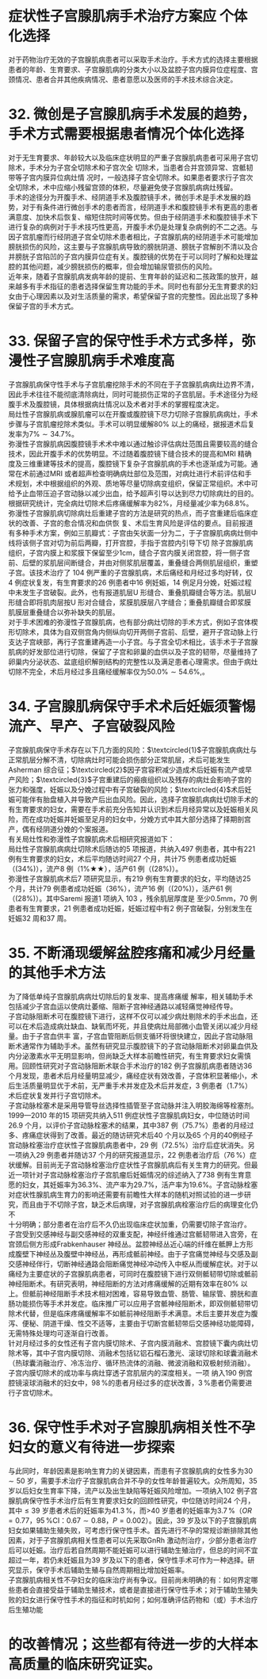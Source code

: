 # 症状性子宫腺肌病手术治疗方案应 个体化选择  
对于药物治疗无效的子宫腺肌病患者可以采取手术治疗。手术方式的选择主要根据患者的年龄、生育要求、子宫腺肌病的分类大小以及盆腔子宫内膜异位症程度、宫颈情况、患者合并其他疾病情况、患者意愿以及医师的手术技术综合决定。  
# 32. 微创是子宫腺肌病手术发展的趋势，手术方式需要根据患者情况个体化选择  
对于无生育要求、年龄较大以及临床症状明显的严重子宫腺肌病患者可采用子宫切除术，手术分为子宫全切除术和子宫次全 切除术，当患者合并宫颈异常、宫骶韧带等子宫内膜异位病灶情 况时，一般选择子宫全切除术。如果患者要求行子宫次全切除术，术中应缩小残留宫颈的体积，尽量避免使子宫腺肌病病灶残留。  
手术的途径分为开腹手术、经阴道手术及腹腔镜手术，微创手术是手术发展的趋势，对于有条件进行微创手术的患者而言，经阴道手术和腹腔镜手术有更高的患者满意度、加快术后恢复、缩短住院时间等优势。但由于经阴道手术和腹腔镜手术下进行复杂的病例对于手术技巧性更高，开腹手术仍是处理复杂病例的不二之选。与因子宫肌瘤而行经阴道子宫全切除术患者相比，子宫腺肌病的经阴道手术可能增加膀胱损伤的风险，这主要与子宫腺肌病导致的膀胱阴道、膀胱子宫解剖不清以及合并膀胱子宫陷凹的子宫内膜异位症有关。腹腔镜的优势在于可以同时了解和处理盆腔的其他问题，减少膀胱损伤的概率，但会增加输尿管损伤的风险。  
近年来，随着子宫腺肌病发病年龄的提前、生育年龄的延迟和二孩政策的放开，越来越多有手术指征的患者选择保留生育功能的手术。同时也有部分无生育要求的妇女由于心理因素以及对生活质量的需求，希望保留子宫的完整性。因此出现了多种保留子宫的手术方式。  
# 33. 保留子宫的保守性手术方式多样，弥漫性子宫腺肌病手术难度高  
子宫腺肌病保守性手术与子宫肌瘤挖除手术的不同在于子宫腺肌病病灶边界不清，因此手术往往不能彻底清除病灶，同时可能损伤正常的子宫肌层。手术途径分为经腹手术及腹腔镜，具体根据病灶情况以及术者对手术的掌握程度决定。  
局灶性子宫腺肌病或腺肌瘤可以在开腹或腹腔镜下尽力切除子宫腺肌病病灶，手术步骤与子宫肌瘤挖除术类似。手术可以明显缓解$80\%$ 以上的痛经，据报道术后复发率为$7\%\sim34.7\%$。  
弥漫性子宫腺肌病因腹腔镜手术术中难以通过触诊评估病灶范围且需要较高的缝合技术，因此开腹手术的优势明显。不过随着腹腔镜下缝合技术的提高和MRI 精确度及三维重建等技术的提高，腹腔镜下复杂子宫腺肌病的手术也逐渐成为可能。通常在术前通过MRI 或者超声检查明确病灶部位及范围，对病灶进行术前评估和手术规划，术中根据组织的外观、质地等尽量切除病变组织，保留正常组织。术中可给予止血带压迫子宫动脉以减少出血，给予超声引导以达到尽力切除病灶的目的。根据研究统计，完全病灶切除术后疼痛缓解率为$82\%$，月经量减少率为$68.8\%$。  
弥漫性子宫腺肌病切除病灶后重建子宫的方法是研究的热点，而子宫重建后临床症状的改善、子宫的愈合情况和血供恢 复、术后生育风险是评估的要点。目前报道有多种手术方案，例如三肌瓣式：子宫由矢状面一分为二，于子宫腺肌病病灶侧中线将该侧子宫对切为前后两瓣，打开宫腔，手指于宫腔内引导下切 除子宫腺肌病组织，子宫内膜上和浆膜下保留至少1cm，缝合子宫内膜关闭宫腔，将一侧子宫前、后壁的浆肌层间断缝合，并由对侧浆肌层覆盖，重叠缝合两侧肌层组织，重塑子宫。该技术治疗了 104  例严重的子宫腺肌病，术后痛经和月经过多均好转，仅 4 例症状复发，有生育要求的26 例患者中16 例妊娠，14 例足月分娩，妊娠过程中未发生子宫破裂。此外，也有报道肌层U 形缝合、重叠肌瓣缝合等方法。肌层U 形缝合即将肌肉层按U 形对合缝合，浆膜肌膜层八字缝合；重叠肌瓣缝合即浆膜肌膜层重叠缝合以弥补缺失的肌层。  
对于手术困难的弥漫性子宫腺肌病，也有部分病灶切除的手术方式，例如子宫体楔形切除术，具体为自双侧宫角内侧纵向切开两侧子宫前、后壁，避开子宫动脉上行支达子宫峡部，再行子宫重建再造一小子宫。与子宫全切术相比，该手术于子宫腺肌病的好发部位进行切除，保留了子宫和卵巢的血供以及子宫的韧带，尽量维持了卵巢内分泌状态、盆底组织解剖结构的完整性以及满足患者心理需求。但由于病灶切除不完全，术后月经过多且痛经缓解率仅为$50.0\%\sim54.6\%,$。  
# 34. 子宫腺肌病保守手术术后妊娠须警惕流产、早产、子宫破裂风险  
子宫腺肌病保守手术存在以下几方面的风险：$\textcircled{1}$子宫腺肌病病灶与正常肌层分解不清，切除病灶时可能会损伤部分正常肌层，术后可能发生Asherman 综合征；$\textcircled{2}$因子宫容积减少造成术后妊娠有流产或早产风险；$\textcircled{3}$子宫重建后的瘢痕组织以及残存的病灶会影响子宫的张力和强度，妊娠以及分娩过程中有子宫破裂的风险；$\textcircled{4}$术后妊娠可能伴有胎盘植入并导致产后出血风险。因此，选择子宫腺肌病病灶切除手术的有生育要求的妇女，需要在手术前充分告知并认识到术后月经异常以及妊娠相关风险，而在成功妊娠并妊娠至足月的妇女中，分娩方式中其大部分选择了择期剖宫产，偶有经阴道分娩的个案报道。  
有关局灶性和弥漫性子宫腺肌病术后相研究报道如下：  
局灶性子宫腺肌病病灶切除术后随访的5 项报道，共纳入497 例患者，其中有221 例有生育要求的妇女，术后平均随访时间27 个月，共计75 例患者成功妊娠（$\left(34\%\right)$），流产8 例（$1\%\bigstar\bigstar$），活产61 例（$\left(28\%\right)$）。  
弥漫性子宫腺肌病术后7 项研究显示，有219 例有生育要求的妇女，平均随访25 个月，共计79 例患者成功妊娠（$36\%$），流产16 例（$\left(20\%\right)$），活产61 例（$(28\%)$）。其中Saremi 报道1 项纳入 103  ，残余肌层厚度是 至少$0.5\mathrm{mm}$，70 例患者有生育要求，21 例患者成功妊娠，妊娠过程中有2 例子宫破裂，分别发生在妊娠32 周和37 周。  
# 35. 不断涌现缓解盆腔疼痛和减少月经量的其他手术方法  
为了降低单纯子宫腺肌病病灶切除后的复发率、提高疼痛缓 解率，相关辅助手术包括减少子宫血运以使病灶萎缩、阻断子宫神经通路以减轻痛觉神经传导。  
子宫动脉阻断术可在腹腔镜下进行，这样不仅可以减少病灶剔除术的手术出血，还可以在术后造成病灶缺血、缺氧而坏死，并且使病灶局部微小血管关闭以减少月经量。由于子宫血供丰 富，子宫血管阻断后侧支循环将很快建立，因此子宫动脉阻断术通常作为辅助手术。虽然有研究显示腹腔镜下的子宫动脉阻断术对卵巢血供及内分泌激素水平无明显影响，但尚缺乏大样本前瞻性研究，有生育要求妇女需慎用。回顾性研究对子宫动脉阻断术联合手术治疗的182 例子宫腺肌病患者随访36 个月发现，患者术后月经量明显减少，痛经症状有效改善，子宫体积显著缩小，术后生活质量明显优于术前，无严重手术并发症及术后并发症，3 例患者（$1.7\%$）术后症状复发并行子宫切除术。  
子宫动脉栓塞术是采用导管导丝选择性插管至子宫动脉并注入明胶海绵等栓塞剂。1999—2010 年的15 项研究共纳入511 例症状性子宫腺肌病妇女，中位随访时间26.9 个月，以评价子宫动脉栓塞术的结果，其中387 例（$75.7\%$）患者的月经过多、疼痛症状得到了改善。最近的随访研究术后40 个月以及65 个月的40例经子宫动脉栓塞治疗症状性子宫腺肌病患者中，29 例（$72.5\%$）治疗后症状消失。另一项纳入29 例患者并随访37 个月的研究报道显示，22 例患者治疗后（$76\,\%$）症状缓解。目前尚无子宫动脉栓塞治疗症状性子宫腺肌病后有关生育力的研究。但最近一项针对子宫动脉栓塞治疗子宫肌瘤后妊娠情况的综述纳入了738 例有生育意愿的妇女，其妊娠率为$36.3\%$、流产率为$29.7\%$，活产率为$19.6\%$。子宫动脉栓塞对症状性腺肌病生育力的影响还需要有前瞻性大样本的随机对照试验的进一步研究，而且由于不切除子宫，缺乏术后病理，对子宫腺肌病栓塞治疗后的病理变化仍不  
十分明确；部分患者在治疗后不久仍出现临床症状加重，仍需要切除子宫治疗。  
子宫受到交感神经与副交感神经的双重支配，神经纤维通过宫骶韧带进入宫旁，在宫颈后侧方形成Frabkenhauser 神经丛。盆腔神经丛近心端的纤维在骶胛上方形成腹壁下神经丛及腹壁中神经丛，再形成骶前神经。由于子宫痛觉神经与交感及副交感神经伴行，切断神经通路会阻断痛觉神经冲动传入中枢从而缓解症状。对于以痛经为主要症状的子宫腺肌病患者，可同时在腹腔镜下进行双侧骶韧带切除或骶前神经阻断术。有研究表明，神经阻断的方法对疼痛缓解的近期有效率在$80\%$ 以上。但骶前神经阻断手术技术相对困难，容易导致血管、肠管、输尿管、膀胱和直肠功能损伤等手术并发症。临床推广可以应用子宫骶神经阻断术，即双侧骶韧带切除术代替，但是临床疼痛缓解率不如骶前神经阻断手术满意。术后主要并发症为腹泻、便秘、阴道干燥、性交不适等，主要由于切断宫骶韧带后交感神经功能障碍，无需特殊处理均可逐渐自行改善。  
针对月经过多的女性还有子宫内膜切除术、子宫内膜消融术、宫腔镜下囊内病灶切除术等，其中子宫内膜切除、消融术包括钇铝石榴石激光、滚球切除和球囊消融术（热球囊消融治疗、冷冻治疗、循环热流体的消融、微波消融和双极射频消融）。子宫内膜切除术的成功率与病灶穿透子宫肌层内的深度相关。一项 纳入190 例宫腔镜滚球消融术的妇女中，$98\,\%$的患者月经过多的症状改善，$3\,\%$患者仍需要进行子宫切除术。  
# 36. 保守性手术对子宫腺肌病相关性不孕妇女的意义有待进一步探索  
与此同时，年龄因素是影响生育力的关键因素，而患有子宫腺肌病的女性多为$30\sim50$ 岁，需要手术治疗子宫腺肌病合并不孕的女性年龄普遍较大。众所周知，35 岁以后妇女生育率下降，流产以及出生缺陷等妊娠风险增加。一项纳入102 例子宫腺肌病保守性手术治疗后有生育要求妇女的回顾性研究，中位随访时间24 个月，其中$\leqslant39$ 岁患者术后的妊娠率为$41.3\,\%$，而$>$40 岁患者的妊娠率为$3.7\,\%$（$O R{=}0.77$，$95\,\%$CI：$0.67\sim0.88$，$P{=}0.002$）。因此，39 岁及以下的子宫腺肌病妇女如果辅助生殖失败，可考虑行保守性手术。首先进行不孕的常规诊断排除其他因素，对于子宫腺肌病相关性患者可以先采取GnRh 激动剂治疗，少部分患者治疗后可以妊娠。治疗后若自然周期不能妊娠可以进行辅助生殖治疗，但总的时间不宜超过一年，若仍未妊娠且为39 岁及以下的患者，保守性手术可作为一种选择。研究显示，保守手术后辅助生殖与自然周期相比增加妊娠率。  
子宫腺肌病相关性不孕妇女的临床治疗尚有争议。目前尚未明确的有：如何界定哪些患者会直接受益于辅助生殖技术，或者是直接进行保守性手术；对于辅助生殖失败的妇女进行保守性手术的指征和时机如何；如何准确评估药物和（或）手术治疗后生殖功能  
# 的改善情况；这些都有待进一步的大样本高质量的临床研究证实。  
